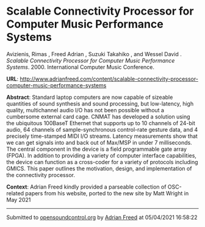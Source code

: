 # Scalable Connectivity Processor for Computer Music Performance Systems

Avizienis, Rimas  , Freed Adrian  , Suzuki Takahiko  , and Wessel David . *Scalable Connectivity Processor for Computer Music Performance Systems*. 2000.  International Computer Music Conference. 

**URL**: <http://www.adrianfreed.com/content/scalable-connectivity-processor-computer-music-performance-systems>

**Abstract**:  Standard laptop computers are now capable of sizeable quantities of sound synthesis and sound processing, but low-latency, high quality, multichannel audio I/O has not been possible without a cumbersome external card cage.  CNMAT has developed a solution using the ubiquitous 100BaseT Ethernet that supports up to 10 channels of 24-bit audio, 64 channels of sample-synchronous control-rate gesture data, and 4 precisely time-stamped MIDI I/O streams. Latency measurements show that we can get signals into and back out of Max/MSP in under 7 milliseconds.   The central component in the device is a field programmable gate array (FPGA).   In addition to providing a variety of computer interface capabilities, the device can function as a cross-coder for a variety of protocols including GMICS.  This paper outlines the motivation, design, and implementation of the connectivity processor. 

**Context**: Adrian Freed kindly provided a parseable collection of OSC-related papers from his website, ported to the new site by Matt Wright in May 2021

---
Submitted to [opensoundcontrol.org](https://opensoundcontrol.org) by [Adrian Freed](http://adrianfreed.com) at 05/04/2021 16:58:22
